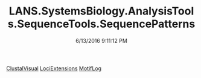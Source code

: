 ﻿---
title: LANS.SystemsBiology.AnalysisTools.SequenceTools.SequencePatterns
date: 6/13/2016 9:11:12 PM
---

[ClustalVisual](T-LANS.SystemsBiology.AnalysisTools.SequenceTools.SequencePatterns.ClustalVisual.html)
[LociExtensions](T-LANS.SystemsBiology.AnalysisTools.SequenceTools.SequencePatterns.LociExtensions.html)
[MotifLog](T-LANS.SystemsBiology.AnalysisTools.SequenceTools.SequencePatterns.MotifLog.html)
